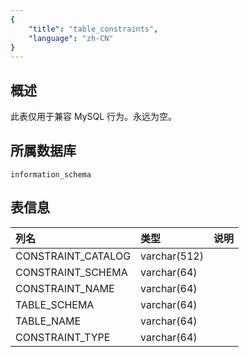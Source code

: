 ```yaml
---
{
    "title": "table_constraints",
    "language": "zh-CN"
}
---
```


## 概述

此表仅用于兼容 MySQL 行为。永远为空。

## 所属数据库


`information_schema`


## 表信息

| 列名               | 类型         | 说明 |
| :----------------- | :----------- | :--- |
| CONSTRAINT_CATALOG | varchar(512) |      |
| CONSTRAINT_SCHEMA  | varchar(64)  |      |
| CONSTRAINT_NAME    | varchar(64)  |      |
| TABLE_SCHEMA       | varchar(64)  |      |
| TABLE_NAME         | varchar(64)  |      |
| CONSTRAINT_TYPE    | varchar(64)  |      |